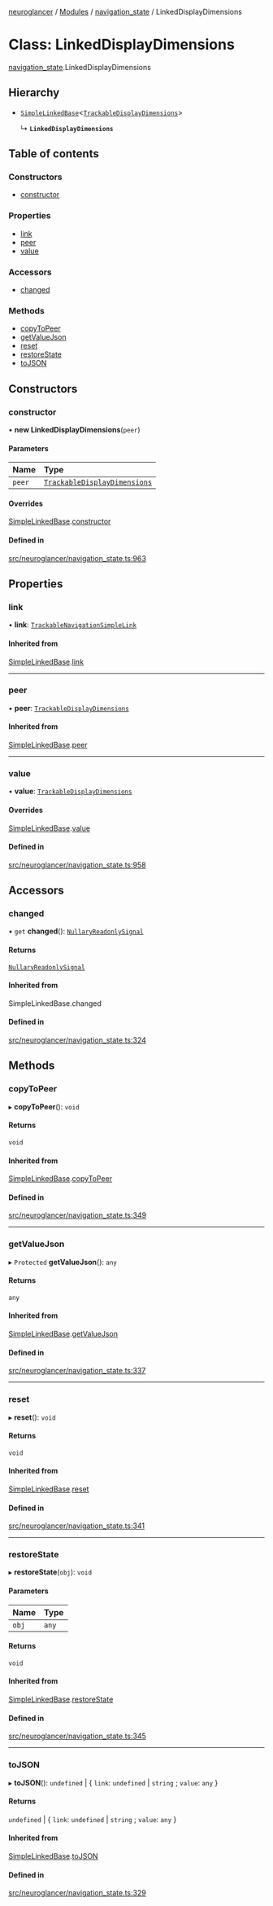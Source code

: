 [neuroglancer](../README.md) / [Modules](../modules.md) / [navigation\_state](../modules/navigation_state.md) / LinkedDisplayDimensions

# Class: LinkedDisplayDimensions

[navigation_state](../modules/navigation_state.md).LinkedDisplayDimensions

## Hierarchy

- [`SimpleLinkedBase`](navigation_state._internal_.SimpleLinkedBase.md)<[`TrackableDisplayDimensions`](navigation_state.TrackableDisplayDimensions.md)\>

  ↳ **`LinkedDisplayDimensions`**

## Table of contents

### Constructors

- [constructor](navigation_state.LinkedDisplayDimensions.md#constructor)

### Properties

- [link](navigation_state.LinkedDisplayDimensions.md#link)
- [peer](navigation_state.LinkedDisplayDimensions.md#peer)
- [value](navigation_state.LinkedDisplayDimensions.md#value)

### Accessors

- [changed](navigation_state.LinkedDisplayDimensions.md#changed)

### Methods

- [copyToPeer](navigation_state.LinkedDisplayDimensions.md#copytopeer)
- [getValueJson](navigation_state.LinkedDisplayDimensions.md#getvaluejson)
- [reset](navigation_state.LinkedDisplayDimensions.md#reset)
- [restoreState](navigation_state.LinkedDisplayDimensions.md#restorestate)
- [toJSON](navigation_state.LinkedDisplayDimensions.md#tojson)

## Constructors

### constructor

• **new LinkedDisplayDimensions**(`peer`)

#### Parameters

| Name | Type |
| :------ | :------ |
| `peer` | [`TrackableDisplayDimensions`](navigation_state.TrackableDisplayDimensions.md) |

#### Overrides

[SimpleLinkedBase](navigation_state._internal_.SimpleLinkedBase.md).[constructor](navigation_state._internal_.SimpleLinkedBase.md#constructor)

#### Defined in

[src/neuroglancer/navigation_state.ts:963](https://github.com/ActiveBrainAtlas2/neuroglancer/blob/540617bc/src/neuroglancer/navigation_state.ts#L963)

## Properties

### link

• **link**: [`TrackableNavigationSimpleLink`](navigation_state.TrackableNavigationSimpleLink.md)

#### Inherited from

[SimpleLinkedBase](navigation_state._internal_.SimpleLinkedBase.md).[link](navigation_state._internal_.SimpleLinkedBase.md#link)

___

### peer

• **peer**: [`TrackableDisplayDimensions`](navigation_state.TrackableDisplayDimensions.md)

#### Inherited from

[SimpleLinkedBase](navigation_state._internal_.SimpleLinkedBase.md).[peer](navigation_state._internal_.SimpleLinkedBase.md#peer)

___

### value

• **value**: [`TrackableDisplayDimensions`](navigation_state.TrackableDisplayDimensions.md)

#### Overrides

[SimpleLinkedBase](navigation_state._internal_.SimpleLinkedBase.md).[value](navigation_state._internal_.SimpleLinkedBase.md#value)

#### Defined in

[src/neuroglancer/navigation_state.ts:958](https://github.com/ActiveBrainAtlas2/neuroglancer/blob/540617bc/src/neuroglancer/navigation_state.ts#L958)

## Accessors

### changed

• `get` **changed**(): [`NullaryReadonlySignal`](../modules/coordinate_transform._internal_.md#nullaryreadonlysignal)

#### Returns

[`NullaryReadonlySignal`](../modules/coordinate_transform._internal_.md#nullaryreadonlysignal)

#### Inherited from

SimpleLinkedBase.changed

#### Defined in

[src/neuroglancer/navigation_state.ts:324](https://github.com/ActiveBrainAtlas2/neuroglancer/blob/540617bc/src/neuroglancer/navigation_state.ts#L324)

## Methods

### copyToPeer

▸ **copyToPeer**(): `void`

#### Returns

`void`

#### Inherited from

[SimpleLinkedBase](navigation_state._internal_.SimpleLinkedBase.md).[copyToPeer](navigation_state._internal_.SimpleLinkedBase.md#copytopeer)

#### Defined in

[src/neuroglancer/navigation_state.ts:349](https://github.com/ActiveBrainAtlas2/neuroglancer/blob/540617bc/src/neuroglancer/navigation_state.ts#L349)

___

### getValueJson

▸ `Protected` **getValueJson**(): `any`

#### Returns

`any`

#### Inherited from

[SimpleLinkedBase](navigation_state._internal_.SimpleLinkedBase.md).[getValueJson](navigation_state._internal_.SimpleLinkedBase.md#getvaluejson)

#### Defined in

[src/neuroglancer/navigation_state.ts:337](https://github.com/ActiveBrainAtlas2/neuroglancer/blob/540617bc/src/neuroglancer/navigation_state.ts#L337)

___

### reset

▸ **reset**(): `void`

#### Returns

`void`

#### Inherited from

[SimpleLinkedBase](navigation_state._internal_.SimpleLinkedBase.md).[reset](navigation_state._internal_.SimpleLinkedBase.md#reset)

#### Defined in

[src/neuroglancer/navigation_state.ts:341](https://github.com/ActiveBrainAtlas2/neuroglancer/blob/540617bc/src/neuroglancer/navigation_state.ts#L341)

___

### restoreState

▸ **restoreState**(`obj`): `void`

#### Parameters

| Name | Type |
| :------ | :------ |
| `obj` | `any` |

#### Returns

`void`

#### Inherited from

[SimpleLinkedBase](navigation_state._internal_.SimpleLinkedBase.md).[restoreState](navigation_state._internal_.SimpleLinkedBase.md#restorestate)

#### Defined in

[src/neuroglancer/navigation_state.ts:345](https://github.com/ActiveBrainAtlas2/neuroglancer/blob/540617bc/src/neuroglancer/navigation_state.ts#L345)

___

### toJSON

▸ **toJSON**(): `undefined` \| { `link`: `undefined` \| `string` ; `value`: `any`  }

#### Returns

`undefined` \| { `link`: `undefined` \| `string` ; `value`: `any`  }

#### Inherited from

[SimpleLinkedBase](navigation_state._internal_.SimpleLinkedBase.md).[toJSON](navigation_state._internal_.SimpleLinkedBase.md#tojson)

#### Defined in

[src/neuroglancer/navigation_state.ts:329](https://github.com/ActiveBrainAtlas2/neuroglancer/blob/540617bc/src/neuroglancer/navigation_state.ts#L329)
